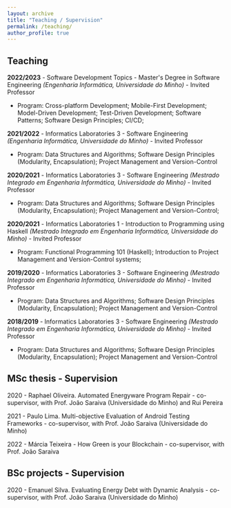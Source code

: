 ```yaml
---
layout: archive
title: "Teaching / Supervision"
permalink: /teaching/
author_profile: true
---
```


## Teaching

**2022/2023** - Software Development Topics - Master's Degree in Software Engineering *(Engenharia Informática, Universidade do Minho)* - Invited Professor
  - Program: Cross-platform Development; Mobile-First Development; Model-Driven Development; Test-Driven Development; Software Patterns; Software Design Principles; CI/CD;

**2021/2022** - Informatics Laboratories 3 - Software Engineering *(Engenharia Informática, Universidade do Minho)* - Invited Professor
  - Program: Data Structures and Algorithms; Software Design Principles (Modularity, Encapsulation); Project Management and Version-Control

**2020/2021** - Informatics Laboratories 3 - Software Engineering *(Mestrado Integrado em Engenharia Informática, Universidade do Minho)* - Invited Professor
  - Program: Data Structures and Algorithms; Software Design Principles (Modularity, Encapsulation); Project Management and Version-Control;

**2020/2021** - Informatics Laboratories 1 - Introduction to Programming using Haskell *(Mestrado Integrado em Engenharia Informática, Universidade do Minho)* - Invited Professor
 - Program: Functional Programming 101 (Haskell); Introduction to Project Management and Version-Control systems;

**2019/2020** - Informatics Laboratories 3 - Software Engineering *(Mestrado Integrado em Engenharia Informática, Universidade do Minho)* - Invited Professor
 - Program: Data Structures and Algorithms; Software Design Principles (Modularity, Encapsulation); Project Management and Version-Control 

**2018/2019** - Informatics Laboratories 3 - Software Engineering *(Mestrado Integrado em Engenharia Informática, Universidade do Minho)* - Invited Professor
 - Program: Data Structures and Algorithms; Software Design Principles (Modularity, Encapsulation); Project Management and Version-Control 


## MSc thesis - Supervision

2020 - Raphael Oliveira. Automated Energyware Program Repair - co-supervisor, with Prof. João Saraiva (Universidade do Minho) and Rui Pereira

2021 - Paulo Lima. Multi-objective Evaluation of Android Testing Frameworks - co-supervisor, with Prof. João Saraiva (Universidade do Minho)

2022 - Márcia Teixeira - How Green is your Blockchain - co-supervisor, with Prof. João Saraiva 


## BSc projects - Supervision

2020 - Emanuel Silva. Evaluating Energy Debt with Dynamic Analysis - co-supervisor, with Prof. João Saraiva (Universidade do Minho)
